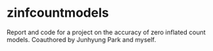 # zinfcountmodels
Report and code for a project on the accuracy of zero inflated count models.  Coauthored by Junhyung Park and myself.

